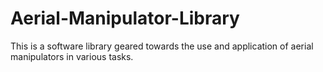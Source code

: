 # Aerial-Manipulator-Library
This is a software library geared towards the use and application of aerial manipulators in various tasks. 
